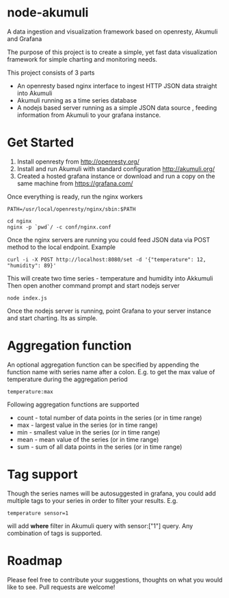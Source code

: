# node-akumuli
A data ingestion and visualization framework based on openresty, Akumuli and Grafana

The purpose of this project is to create a simple, yet fast data visualization framework for simple charting and monitoring needs. 

This project consists of 3 parts 

- An openresty based nginx interface to ingest HTTP JSON data straight into Akumuli
- Akumuli running as a time series database
- A nodejs based server running as a simple JSON data source , feeding information from Akumuli to your grafana instance.

# Get Started

1. Install openresty from http://openresty.org/
2. Install and run Akumuli with standard configuration http://akumuli.org/
3. Created a hosted grafana instance or download and run a copy on the same machine from https://grafana.com/

Once everything is ready, run the nginx workers

```
PATH=/usr/local/openresty/nginx/sbin:$PATH

cd nginx
nginx -p `pwd`/ -c conf/nginx.conf

```

Once the nginx servers are running you could feed JSON data via POST method to the local endpoint. Example

```
curl -i -X POST http://localhost:8080/set -d '{"temperature": 12, "humidity": 89}'

```
This will create two time series - temperature and humidity into Akkumuli
Then open another command prompt and start nodejs server

```
node index.js

```

Once the nodejs server is running, point Grafana to your server instance and start charting. Its as simple.

# Aggregation function

An optional aggregation function can be specified by appending the function name with series name after a colon. E.g. to get the max value of temperature during the aggregation period 

```
temperature:max

```
Following aggregation functions are supported 

- count - total number of data points in the series (or in time range)
- max - largest value in the series (or in time range)
- min - smallest value in the series (or in time range)
- mean - mean value of the series (or in time range)
- sum - sum of all data points in the series (or in time range)



# Tag support

Though the series names will be autosuggested in grafana, you could add multiple tags to your series in order to filter your results. E.g.

```
temperature sensor=1 

```
will add **where** filter in Akumuli query with sensor:["1"] query. Any combination of tags is supported. 

# Roadmap

Please feel free to contribute your suggestions, thoughts on what you would like to see. Pull requests are welcome!








